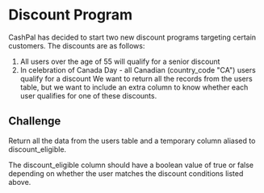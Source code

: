 # Discount Program
CashPal has decided to start two new discount programs targeting certain customers. The discounts are as follows:

1. All users over the age of 55 will qualify for a senior discount
2. In celebration of Canada Day - all Canadian (country_code "CA") users qualify for a discount
We want to return all the records from the users table, but we want to include an extra column to know whether each user qualifies for one of these discounts.

## Challenge
Return all the data from the users table and a temporary column aliased to discount_eligible.

The discount_eligible column should have a boolean value of true or false depending on whether the user matches the discount conditions listed above.